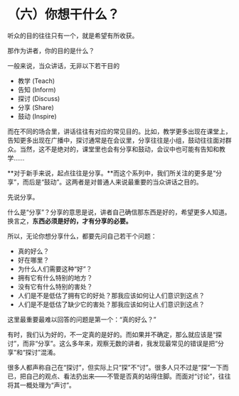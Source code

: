 （六）你想干什么？ 
==================

听众的目的往往只有一个，就是希望有所收获。

那作为讲者，你的目的是什么？

一般来说，当众讲话，无非以下若干目的

-   教学 (Teach)
-   告知 (Inform)
-   探讨 (Discuss)
-   分享 (Share)
-   鼓动 (Inspire)

而在不同的场合里，讲话往往有对应的常见目的。比如，教学更多出现在课堂上，告知更多出现在广播中，探讨通常是在会议里，分享往往是小组，鼓动往往面对群众。当然，这不是绝对的，课堂里也会有分享和鼓动，会议中也可能有告知和教学……

**对于新手来说，起点往往是分享。**而这个系列中，我们所关注的更多是“分享”，而后是“鼓动”。这两者是对普通人来说最重要的当众讲话之目的。

先说分享。

什么是“分享”？分享的意思是说，讲者自己确信那东西是好的，希望更多人知道。换言之，**东西必须是好的，才有分享的必要。**

所以，无论你想分享什么，都要先问自己若干个问题：

-   真的好么？
-   好在哪里？
-   为什么人们需要这种“好”？
-   拥有它有什么特别的地方？
-   没有它有什么特别的害处？
-   人们是不是低估了拥有它的好处？那我应该如何让人们意识到这点？
-   人们是不是低估了缺少它的害处？那我应该如何让人们意识到这点？

这里最重要最难以回答的问题是第一个：“真的好么？”

有时，我们认为好的，不一定真的是好的。而如果并不确定，那么就应该是“探讨”，而非“分享”。这么多年来，观察无数的讲者，我发现最常见的错误是把“分享”和“探讨”混淆。

很多人都声称自己在“探讨”，但实际上只“探”不“讨”。很多人只不过是“探”一下而已，把自己的观点、看法扔出来——不管是否真的站得住脚。而面对“讨论”，往往将其一概处理为“声讨”。
